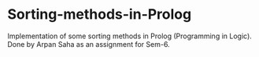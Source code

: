 # Sorting-methods-in-Prolog
Implementation of some sorting methods in Prolog (Programming in Logic).
Done by Arpan Saha as an assignment for Sem-6.
